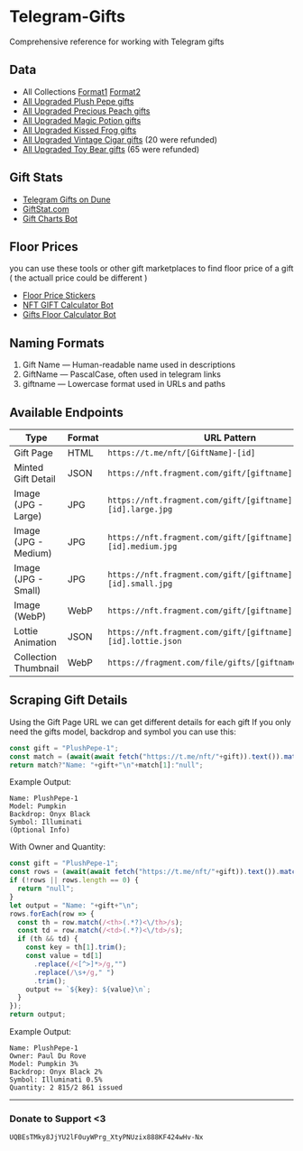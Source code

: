 # Telegram-Gifts
Comprehensive reference for working with Telegram gifts

## Data
- All Collections [Format1](./names.txt) [Format2](./names_fixed.txt)
- [All Upgraded Plush Pepe gifts](./plushpepe.json)
- [All Upgraded Precious Peach gifts](./preciouspeach.json)
- [All Upgraded Magic Potion gifts](./magicpotion.json)
- [All Upgraded Kissed Frog gifts](./kissedfrog.json)
- [All Upgraded Vintage Cigar gifts](./vintagecigar.json) (20 were refunded)
- [All Upgraded Toy Bear gifts](./toybear.json) (65 were refunded)

## Gift Stats
- [Telegram Gifts on Dune](https://dune.com/rdmcd/telegram-gifts)
- [GiftStat.com](https://giftstat.com/)
- [Gift Charts Bot](https://t.me/gift_charts_bot)

## Floor Prices
you can use these tools or other gift marketplaces to find floor price of a gift ( the actuall price could be different )
- [Floor Price Stickers](https://t.me/addstickers/gift_by_tondesignrobot)
- [NFT GIFT Calculator Bot](https://t.me/PriceNFTbot)
- [Gifts Floor Calculator Bot](https://t.me/giftsfloorbot)

## Naming Formats
1. Gift Name — Human-readable name used in descriptions
2. GiftName — PascalCase, often used in telegram links 
3. giftname — Lowercase format used in URLs and paths

## Available Endpoints
| Type                 | Format  | URL Pattern                                                                 |
|----------------------|---------|-----------------------------------------------------------------------------|
| Gift Page            | HTML    | `https://t.me/nft/[GiftName]-[id]`                                          |
| Minted Gift Detail   | JSON    | `https://nft.fragment.com/gift/[giftname]-[id].json`                        |
| Image (JPG - Large)  | JPG     | `https://nft.fragment.com/gift/[giftname]-[id].large.jpg`                   |
| Image (JPG - Medium) | JPG     | `https://nft.fragment.com/gift/[giftname]-[id].medium.jpg`                  |
| Image (JPG - Small)  | JPG     | `https://nft.fragment.com/gift/[giftname]-[id].small.jpg`                   |
| Image (WebP)         | WebP    | `https://nft.fragment.com/gift/[giftname]-[id].webp`                        |
| Lottie Animation     | JSON    | `https://nft.fragment.com/gift/[giftname]-[id].lottie.json`                 |
| Collection Thumbnail | WebP    | `https://fragment.com/file/gifts/[giftname]/thumb.webp`                     |

## Scraping Gift Details
Using the Gift Page URL we can get different details for each gift
If you only need the gifts model, backdrop and symbol you can use this:
```js
const gift = "PlushPepe-1";
const match = (await(await fetch("https://t.me/nft/"+gift)).text()).match(/<meta\s+property=["']og:description["']\s+content=["']([^"']*)["']/i);
return match?"Name: "+gift+"\n"+match[1]:"null";
```
Example Output:
```
Name: PlushPepe-1
Model: Pumpkin
Backdrop: Onyx Black
Symbol: Illuminati
(Optional Info)
```
With Owner and Quantity:
```js
const gift = "PlushPepe-1";
const rows = (await(await fetch("https://t.me/nft/"+gift)).text()).match(/<tr>.*?<\/tr>/gs);
if (!rows || rows.length == 0) {
  return "null";
}
let output = "Name: "+gift+"\n";
rows.forEach(row => {
  const th = row.match(/<th>(.*?)<\/th>/s);
  const td = row.match(/<td>(.*?)<\/td>/s);
  if (th && td) {
    const key = th[1].trim();
    const value = td[1]
      .replace(/<[^>]*>/g,"")
      .replace(/\s+/g," ")
      .trim();
    output += `${key}: ${value}\n`;
  }
});
return output;
```
Example Output:
```
Name: PlushPepe-1
Owner: Paul Du Rove
Model: Pumpkin 3%
Backdrop: Onyx Black 2%
Symbol: Illuminati 0.5%
Quantity: 2 815/2 861 issued
```

---

### Donate to Support <3
`UQBEsTMky8JjYU2lF0uyWPrg_XtyPNUzix888KF424wHv-Nx`
